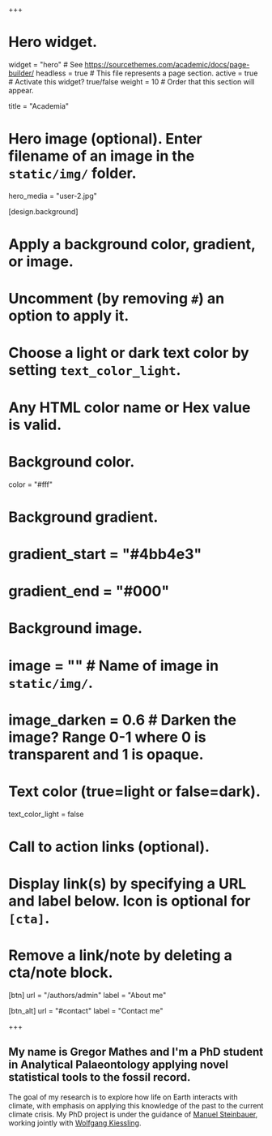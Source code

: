 +++
# Hero widget.
widget = "hero"  # See https://sourcethemes.com/academic/docs/page-builder/
headless = true  # This file represents a page section.
active = true # Activate this widget? true/false
weight = 10  # Order that this section will appear.

title = "Academia"

# Hero image (optional). Enter filename of an image in the `static/img/` folder.
hero_media = "user-2.jpg"

[design.background]
  # Apply a background color, gradient, or image.
  #   Uncomment (by removing `#`) an option to apply it.
  #   Choose a light or dark text color by setting `text_color_light`.
  #   Any HTML color name or Hex value is valid.

  # Background color.
  color = "#fff"
  
  # Background gradient.
  # gradient_start = "#4bb4e3"
  # gradient_end = "#000"
  
  # Background image.
  # image = ""  # Name of image in `static/img/`.
  # image_darken = 0.6  # Darken the image? Range 0-1 where 0 is transparent and 1 is opaque.

  # Text color (true=light or false=dark).
  text_color_light = false

# Call to action links (optional).
#   Display link(s) by specifying a URL and label below. Icon is optional for `[cta]`.
#   Remove a link/note by deleting a cta/note block.
[btn]
  url = "/authors/admin"
  label = "About me"
  
[btn_alt]
  url = "#contact"
  label = "Contact me"

+++
## My name is **Gregor Mathes** and I'm a PhD student in **Analytical Palaeontology** applying novel statistical tools to the fossil record.  

The goal of my research is to explore how life on Earth interacts with climate, with emphasis on applying this knowledge of the past to the current climate crisis. My PhD project is under the guidance of [Manuel Steinbauer](https://www.spowi5.uni-bayreuth.de/de/team/steinbauer/index.php), working jointly with [Wolfgang Kiessling](https://www.gzn.nat.fau.de/palaeontologie/team/professors/kiessling/). 